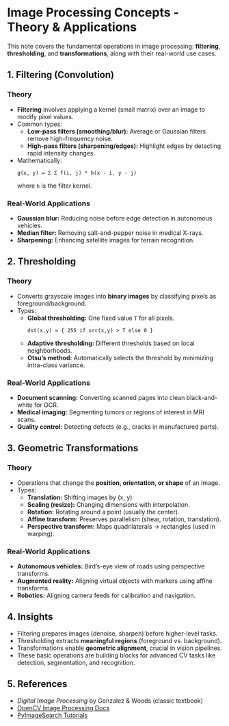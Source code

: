 # Image Processing Concepts - Theory & Applications

This note covers the fundamental operations in image processing: **filtering**, **thresholding**, and **transformations**, along with their real-world use cases.

## 1. Filtering (Convolution)
### Theory
- **Filtering** involves applying a kernel (small matrix) over an image to modify pixel values.
- Common types:
  - **Low-pass filters (smoothing/blur):** Average or Gaussian filters remove high-frequency noise.
  - **High-pass filters (sharpening/edges):** Highlight edges by detecting rapid intensity changes.
- Mathematically:
  ```
  g(x, y) = Σ Σ f(i, j) * h(x - i, y - j)
  ```
  where `h` is the filter kernel.

### Real-World Applications
- **Gaussian blur:** Reducing noise before edge detection in autonomous vehicles.
- **Median filter:** Removing salt-and-pepper noise in medical X-rays.
- **Sharpening:** Enhancing satellite images for terrain recognition.

## 2. Thresholding
### Theory
- Converts grayscale images into **binary images** by classifying pixels as foreground/background.
- Types:
  - **Global thresholding:** One fixed value `T` for all pixels.  
    ```
    dst(x,y) = { 255 if src(x,y) > T else 0 }
    ```
  - **Adaptive thresholding:** Different thresholds based on local neighborhoods.
  - **Otsu’s method:** Automatically selects the threshold by minimizing intra-class variance.

### Real-World Applications
- **Document scanning:** Converting scanned pages into clean black-and-white for OCR.
- **Medical imaging:** Segmenting tumors or regions of interest in MRI scans.
- **Quality control:** Detecting defects (e.g., cracks in manufactured parts).

## 3. Geometric Transformations
### Theory
- Operations that change the **position, orientation, or shape** of an image.
- Types:
  - **Translation:** Shifting images by (x, y).
  - **Scaling (resize):** Changing dimensions with interpolation.
  - **Rotation:** Rotating around a point (usually the center).
  - **Affine transform:** Preserves parallelism (shear, rotation, translation).
  - **Perspective transform:** Maps quadrilaterals → rectangles (used in warping).

### Real-World Applications
- **Autonomous vehicles:** Bird’s-eye view of roads using perspective transforms.
- **Augmented reality:** Aligning virtual objects with markers using affine transforms.
- **Robotics:** Aligning camera feeds for calibration and navigation.

## 4. Insights
- Filtering prepares images (denoise, sharpen) before higher-level tasks.
- Thresholding extracts **meaningful regions** (foreground vs. background).
- Transformations enable **geometric alignment**, crucial in vision pipelines.
- These basic operations are building blocks for advanced CV tasks like detection, segmentation, and recognition.

## 5. References
- *Digital Image Processing* by Gonzalez & Woods (classic textbook)  
- [OpenCV Image Processing Docs](https://docs.opencv.org/4.x/d7/dbd/group__imgproc.html)  
- [PyImageSearch Tutorials](https://pyimagesearch.com/)  
